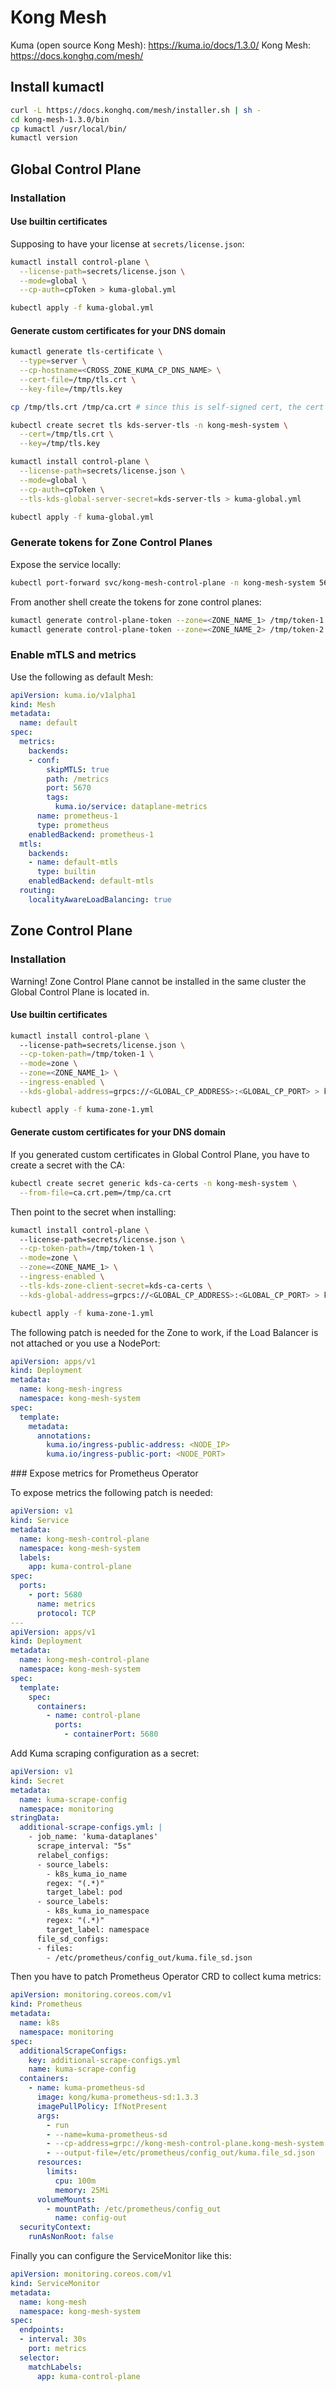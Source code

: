 # Kong Mesh

Kuma (open source Kong Mesh): https://kuma.io/docs/1.3.0/
Kong Mesh: https://docs.konghq.com/mesh/

## Install kumactl
```bash
curl -L https://docs.konghq.com/mesh/installer.sh | sh -
cd kong-mesh-1.3.0/bin
cp kumactl /usr/local/bin/
kumactl version
```

## Global Control Plane

### Installation

#### Use builtin certificates

Supposing to have your license at `secrets/license.json`:

```bash
kumactl install control-plane \
  --license-path=secrets/license.json \
  --mode=global \
  --cp-auth=cpToken > kuma-global.yml

kubectl apply -f kuma-global.yml
```

#### Generate custom certificates for your DNS domain

```bash
kumactl generate tls-certificate \
  --type=server \
  --cp-hostname=<CROSS_ZONE_KUMA_CP_DNS_NAME> \
  --cert-file=/tmp/tls.crt \
  --key-file=/tmp/tls.key

cp /tmp/tls.crt /tmp/ca.crt # since this is self-signed cert, the cert is also a CA

kubectl create secret tls kds-server-tls -n kong-mesh-system \
  --cert=/tmp/tls.crt \
  --key=/tmp/tls.key

kumactl install control-plane \
  --license-path=secrets/license.json \
  --mode=global \
  --cp-auth=cpToken \
  --tls-kds-global-server-secret=kds-server-tls > kuma-global.yml

kubectl apply -f kuma-global.yml
```

### Generate tokens for Zone Control Planes
Expose the service locally:
```bash
kubectl port-forward svc/kong-mesh-control-plane -n kong-mesh-system 5681:5681
```

From another shell create the tokens for zone control planes:
```bash
kumactl generate control-plane-token --zone=<ZONE_NAME_1> /tmp/token-1
kumactl generate control-plane-token --zone=<ZONE_NAME_2> /tmp/token-2
```

### Enable mTLS and metrics
Use the following as default Mesh:

```yaml
apiVersion: kuma.io/v1alpha1
kind: Mesh
metadata:
  name: default
spec:
  metrics:
    backends:
    - conf:
        skipMTLS: true
        path: /metrics
        port: 5670
        tags:
          kuma.io/service: dataplane-metrics
      name: prometheus-1
      type: prometheus
    enabledBackend: prometheus-1
  mtls:
    backends:
    - name: default-mtls
      type: builtin
    enabledBackend: default-mtls
  routing:
    localityAwareLoadBalancing: true
```

## Zone Control Plane

### Installation

Warning! Zone Control Plane cannot be installed in the same cluster the Global Control Plane is located in.

#### Use builtin certificates

```bash
kumactl install control-plane \  
  --license-path=secrets/license.json \
  --cp-token-path=/tmp/token-1 \
  --mode=zone \
  --zone=<ZONE_NAME_1> \
  --ingress-enabled \
  --kds-global-address=grpcs://<GLOBAL_CP_ADDRESS>:<GLOBAL_CP_PORT> > kuma-zone-1.yml

kubectl apply -f kuma-zone-1.yml
```

#### Generate custom certificates for your DNS domain

If you generated custom certificates in Global Control Plane, you have to create a secret with the CA:

```bash
kubectl create secret generic kds-ca-certs -n kong-mesh-system \
  --from-file=ca.crt.pem=/tmp/ca.crt
```

Then point to the secret when installing:
```bash
kumactl install control-plane \  
  --license-path=secrets/license.json \
  --cp-token-path=/tmp/token-1 \
  --mode=zone \
  --zone=<ZONE_NAME_1> \
  --ingress-enabled \
  --tls-kds-zone-client-secret=kds-ca-certs \
  --kds-global-address=grpcs://<GLOBAL_CP_ADDRESS>:<GLOBAL_CP_PORT> > kuma-zone-1.yml

kubectl apply -f kuma-zone-1.yml
```

The following patch is needed for the Zone to work, if the Load Balancer is not attached or you use a NodePort:
```yaml
apiVersion: apps/v1
kind: Deployment
metadata:
  name: kong-mesh-ingress
  namespace: kong-mesh-system
spec:
  template:
    metadata:
      annotations:
        kuma.io/ingress-public-address: <NODE_IP>
        kuma.io/ingress-public-port: <NODE_PORT>
```

### Expose metrics for Prometheus Operator

To expose metrics the following patch is needed:
```yaml
apiVersion: v1
kind: Service
metadata:
  name: kong-mesh-control-plane
  namespace: kong-mesh-system
  labels:
    app: kuma-control-plane
spec:
  ports:
    - port: 5680
      name: metrics
      protocol: TCP
---
apiVersion: apps/v1
kind: Deployment
metadata:
  name: kong-mesh-control-plane
  namespace: kong-mesh-system
spec:
  template:
    spec:
      containers:
        - name: control-plane
          ports:
            - containerPort: 5680
```

Add Kuma scraping configuration as a secret:
```yaml
apiVersion: v1
kind: Secret
metadata:
  name: kuma-scrape-config
  namespace: monitoring
stringData:
  additional-scrape-configs.yml: |
    - job_name: 'kuma-dataplanes'
      scrape_interval: "5s"
      relabel_configs:
      - source_labels:
        - k8s_kuma_io_name
        regex: "(.*)"
        target_label: pod
      - source_labels:
        - k8s_kuma_io_namespace
        regex: "(.*)"
        target_label: namespace
      file_sd_configs:
      - files:
        - /etc/prometheus/config_out/kuma.file_sd.json
```

Then you have to patch Prometheus Operator CRD to collect kuma metrics:
```yaml
apiVersion: monitoring.coreos.com/v1
kind: Prometheus
metadata:
  name: k8s
  namespace: monitoring
spec:
  additionalScrapeConfigs:
    key: additional-scrape-configs.yml
    name: kuma-scrape-config
  containers:
    - name: kuma-prometheus-sd
      image: kong/kuma-prometheus-sd:1.3.3
      imagePullPolicy: IfNotPresent
      args:
        - run
        - --name=kuma-prometheus-sd
        - --cp-address=grpc://kong-mesh-control-plane.kong-mesh-system:5676
        - --output-file=/etc/prometheus/config_out/kuma.file_sd.json
      resources:
        limits:
          cpu: 100m
          memory: 25Mi
      volumeMounts:
        - mountPath: /etc/prometheus/config_out
          name: config-out
  securityContext:
    runAsNonRoot: false
```

Finally you can configure the ServiceMonitor like this:
```yaml
apiVersion: monitoring.coreos.com/v1
kind: ServiceMonitor
metadata:
  name: kong-mesh
  namespace: kong-mesh-system
spec:
  endpoints:
  - interval: 30s
    port: metrics
  selector:
    matchLabels:
      app: kuma-control-plane
```